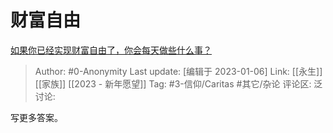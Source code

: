 # 财富自由
[如果你已经实现财富自由了，你会每天做些什么事？](https://www.zhihu.com/question/453693409/answer/2831596298)

> Author: #0-Anonymity
> Last update: [编辑于 2023-01-06]
> Link: [[永生]] [[家族]] [[2023 - 新年愿望]]
> Tag: #3-信仰/Caritas #其它/杂论
> 评论区:
> 泛讨论:

写更多答案。
